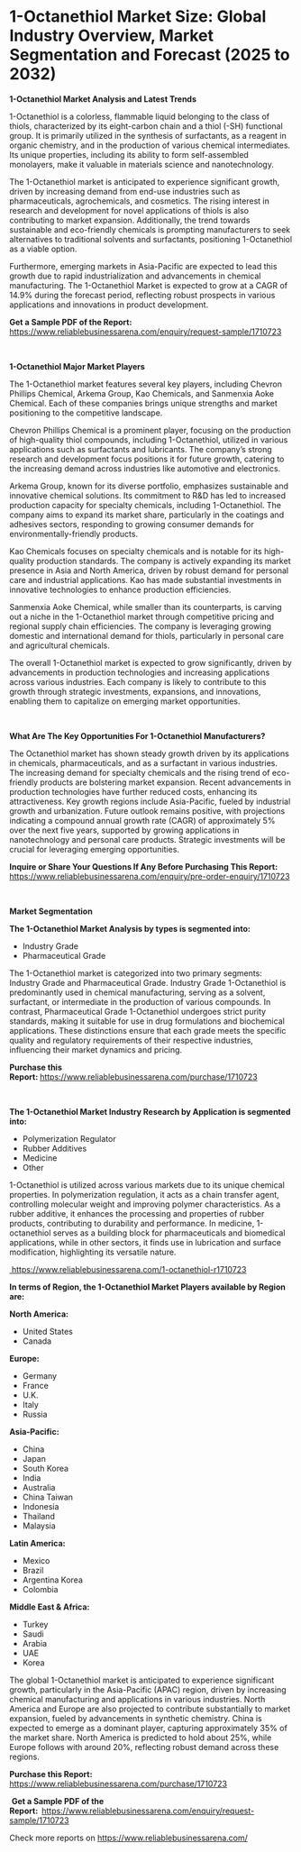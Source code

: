 <p><h1>1-Octanethiol Market Size: Global Industry Overview, Market Segmentation and Forecast (2025 to 2032)</h1></p><p><strong>1-Octanethiol Market Analysis and Latest Trends</strong></p>
<p><p>1-Octanethiol is a colorless, flammable liquid belonging to the class of thiols, characterized by its eight-carbon chain and a thiol (-SH) functional group. It is primarily utilized in the synthesis of surfactants, as a reagent in organic chemistry, and in the production of various chemical intermediates. Its unique properties, including its ability to form self-assembled monolayers, make it valuable in materials science and nanotechnology.</p><p>The 1-Octanethiol market is anticipated to experience significant growth, driven by increasing demand from end-use industries such as pharmaceuticals, agrochemicals, and cosmetics. The rising interest in research and development for novel applications of thiols is also contributing to market expansion. Additionally, the trend towards sustainable and eco-friendly chemicals is prompting manufacturers to seek alternatives to traditional solvents and surfactants, positioning 1-Octanethiol as a viable option.</p><p>Furthermore, emerging markets in Asia-Pacific are expected to lead this growth due to rapid industrialization and advancements in chemical manufacturing. The 1-Octanethiol Market is expected to grow at a CAGR of 14.9% during the forecast period, reflecting robust prospects in various applications and innovations in product development.</p></p>
<p><strong>Get a Sample PDF of the Report:&nbsp;</strong> <a href="https://www.reliablebusinessarena.com/enquiry/request-sample/1710723?utm_campaign=3173&utm_medium=2&utm_source=Github&utm_content=ia&utm_term=27032025&utm_id=1-octanethiol">https://www.reliablebusinessarena.com/enquiry/request-sample/1710723</a></p>
<p>&nbsp;</p>
<p><strong>1-Octanethiol Major Market Players</strong></p>
<p><p>The 1-Octanethiol market features several key players, including Chevron Phillips Chemical, Arkema Group, Kao Chemicals, and Sanmenxia Aoke Chemical. Each of these companies brings unique strengths and market positioning to the competitive landscape.</p><p>Chevron Phillips Chemical is a prominent player, focusing on the production of high-quality thiol compounds, including 1-Octanethiol, utilized in various applications such as surfactants and lubricants. The company’s strong research and development focus positions it for future growth, catering to the increasing demand across industries like automotive and electronics.</p><p>Arkema Group, known for its diverse portfolio, emphasizes sustainable and innovative chemical solutions. Its commitment to R&D has led to increased production capacity for specialty chemicals, including 1-Octanethiol. The company aims to expand its market share, particularly in the coatings and adhesives sectors, responding to growing consumer demands for environmentally-friendly products.</p><p>Kao Chemicals focuses on specialty chemicals and is notable for its high-quality production standards. The company is actively expanding its market presence in Asia and North America, driven by robust demand for personal care and industrial applications. Kao has made substantial investments in innovative technologies to enhance production efficiencies.</p><p>Sanmenxia Aoke Chemical, while smaller than its counterparts, is carving out a niche in the 1-Octanethiol market through competitive pricing and regional supply chain efficiencies. The company is leveraging growing domestic and international demand for thiols, particularly in personal care and agricultural chemicals.</p><p>The overall 1-Octanethiol market is expected to grow significantly, driven by advancements in production technologies and increasing applications across various industries. Each company is likely to contribute to this growth through strategic investments, expansions, and innovations, enabling them to capitalize on emerging market opportunities.</p></p>
<p>&nbsp;</p>
<p><strong>What Are The Key Opportunities For 1-Octanethiol Manufacturers?</strong></p>
<p><p>The Octanethiol market has shown steady growth driven by its applications in chemicals, pharmaceuticals, and as a surfactant in various industries. The increasing demand for specialty chemicals and the rising trend of eco-friendly products are bolstering market expansion. Recent advancements in production technologies have further reduced costs, enhancing its attractiveness. Key growth regions include Asia-Pacific, fueled by industrial growth and urbanization. Future outlook remains positive, with projections indicating a compound annual growth rate (CAGR) of approximately 5% over the next five years, supported by growing applications in nanotechnology and personal care products. Strategic investments will be crucial for leveraging emerging opportunities.</p></p>
<p><strong>Inquire or Share Your Questions If Any Before Purchasing This Report:</strong> <a href="https://www.reliablebusinessarena.com/enquiry/pre-order-enquiry/1710723?utm_campaign=3173&utm_medium=2&utm_source=Github&utm_content=ia&utm_term=27032025&utm_id=1-octanethiol">https://www.reliablebusinessarena.com/enquiry/pre-order-enquiry/1710723</a></p>
<p>&nbsp;</p>
<p><strong>Market Segmentation</strong></p>
<p><strong>The 1-Octanethiol Market Analysis by types is segmented into:</strong></p>
<p><ul><li>Industry Grade</li><li>Pharmaceutical Grade</li></ul></p>
<p><p>The 1-Octanethiol market is categorized into two primary segments: Industry Grade and Pharmaceutical Grade. Industry Grade 1-Octanethiol is predominantly used in chemical manufacturing, serving as a solvent, surfactant, or intermediate in the production of various compounds. In contrast, Pharmaceutical Grade 1-Octanethiol undergoes strict purity standards, making it suitable for use in drug formulations and biochemical applications. These distinctions ensure that each grade meets the specific quality and regulatory requirements of their respective industries, influencing their market dynamics and pricing.</p></p>
<p><strong>Purchase this Report:&nbsp;</strong><a href="https://www.reliablebusinessarena.com/purchase/1710723?utm_campaign=3173&utm_medium=2&utm_source=Github&utm_content=ia&utm_term=27032025&utm_id=1-octanethiol">https://www.reliablebusinessarena.com/purchase/1710723</a></p>
<p>&nbsp;</p>
<p><strong>The 1-Octanethiol Market Industry Research by Application is segmented into:</strong></p>
<p><ul><li>Polymerization Regulator</li><li>Rubber Additives</li><li>Medicine</li><li>Other</li></ul></p>
<p><p>1-Octanethiol is utilized across various markets due to its unique chemical properties. In polymerization regulation, it acts as a chain transfer agent, controlling molecular weight and improving polymer characteristics. As a rubber additive, it enhances the processing and properties of rubber products, contributing to durability and performance. In medicine, 1-octanethiol serves as a building block for pharmaceuticals and biomedical applications, while in other sectors, it finds use in lubrication and surface modification, highlighting its versatile nature.</p></p>
<p><a href="https://www.reliablebusinessarena.com/1-octanethiol-r1710723?utm_campaign=3173&utm_medium=2&utm_source=Github&utm_content=ia&utm_term=27032025&utm_id=1-octanethiol">&nbsp;https://www.reliablebusinessarena.com/1-octanethiol-r1710723</a></p>
<p><strong>In terms of Region, the 1-Octanethiol Market Players available by Region are:</strong></p>
<p>
    <p> <strong> North America: </strong>
        <ul>
            <li>United States</li>
            <li>Canada</li>
        </ul>
        </p> 
    <p> <strong> Europe: </strong>
        <ul>
            <li>Germany</li>
            <li>France</li>
            <li>U.K.</li>
            <li>Italy</li>
            <li>Russia</li>
        </ul>
        </p> 
    <p> <strong> Asia-Pacific: </strong>
        <ul>
            <li>China</li>
            <li>Japan</li>
            <li>South Korea</li>
            <li>India</li>
            <li>Australia</li>
            <li>China Taiwan</li>
            <li>Indonesia</li>
            <li>Thailand</li>
            <li>Malaysia</li>
        </ul>
        </p> 
    <p> <strong> Latin America: </strong>
        <ul>
            <li>Mexico</li>
            <li>Brazil</li>
            <li>Argentina Korea</li>
            <li>Colombia</li>
        </ul>
        </p> 
    <p> <strong> Middle East & Africa: </strong>
        <ul>
            <li>Turkey</li>
            <li>Saudi</li>
            <li>Arabia</li>
            <li>UAE</li>
            <li>Korea</li>
        </ul>
    </p>
    </p>
<p><p>The global 1-Octanethiol market is anticipated to experience significant growth, particularly in the Asia-Pacific (APAC) region, driven by increasing chemical manufacturing and applications in various industries. North America and Europe are also projected to contribute substantially to market expansion, fueled by advancements in synthetic chemistry. China is expected to emerge as a dominant player, capturing approximately 35% of the market share. North America is predicted to hold about 25%, while Europe follows with around 20%, reflecting robust demand across these regions.</p></p>
<p><strong>Purchase this Report: </strong><a href="https://www.reliablebusinessarena.com/purchase/1710723?utm_campaign=3173&utm_medium=2&utm_source=Github&utm_content=ia&utm_term=27032025&utm_id=1-octanethiol">https://www.reliablebusinessarena.com/purchase/1710723</a></p>
<p>&nbsp;<strong>Get a Sample PDF of the Report:&nbsp;&nbsp;</strong><a href="https://www.reliablebusinessarena.com/enquiry/request-sample/1710723?utm_campaign=3173&utm_medium=2&utm_source=Github&utm_content=ia&utm_term=27032025&utm_id=1-octanethiol">https://www.reliablebusinessarena.com/enquiry/request-sample/1710723</a></p>
<p><strong></strong></p>
<p>Check more reports on <a href="https://www.reliablebusinessarena.com/?utm_campaign=3173&utm_medium=2&utm_source=Github&utm_content=ia&utm_term=27032025&utm_id=1-octanethiol">https://www.reliablebusinessarena.com/</a></p>